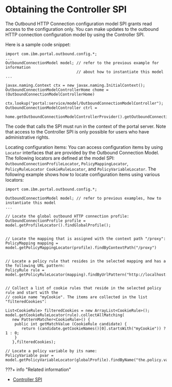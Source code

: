 # Obtaining the Controller SPI

The Outbound HTTP Connection configuration model SPI grants read access to the configuration only. You can make updates to the outbound HTTP connection configuration model by using the Controller SPI.

Here is a sample code snippet:

```
import com.ibm.portal.outbound.config.*;
...
OutboundConnectionModel model; // refer to the previous example for information 
                               // about how to instantiate this model
... 

javax.naming.Context ctx = new javax.naming.InitialContext();
OutboundConnectionModelControllerHome chome = (OutboundConnectionModelControllerHome) 
    ctx.lookup("portal:service/model/OutboundConnectionModelController");
OutboundConnectionModelController ctrl = 
    home.getOutboundConnectionModelControllerProvider().getOutboundConnectionModelController(model);
```

The code that calls the SPI must run in the context of the portal server. Note that access to the Controller SPI is only possible for users who have administrative rights.

Locating configuration items: You can access configuration items by using `Locator` interfaces that are provided by the Outbound Connection Model. The following locators are defined at the model SPI: `OutboundConnectionProfileLocator`, `PolicyMappingLocator`, `PolicyRuleLocator CookieRuleLocator`, and `PolicyVariableLocator`. The following example shows how to locate configuration items using various locators:

```
import com.ibm.portal.outbound.config.*;

OutboundConnectionModel model; // refer to previous examples, how to instantiate this model 
...

// Locate the global outbound HTTP connection profile:
OutboundConnectionProfile profile = model.getProfileLocator().findGlobalProfile();


// Locate the mapping that is assigned with the context path "/proxy":
PolicyMapping mapping = model.getPolicyMappingLocator(profile).findByContextPath("/proxy")


// Locate a policy rule that resides in the selected mapping and has a the following URL pattern: 
PolicyRule rule = model.getPolicyRuleLocator(mapping).findByUrlPattern("http://localhost:9092/*");


// Collect a list of cookie rules that reside in the selected policy rule and start with the 
// cookie name "myCookie". The items are collected in the list "filteredCookies":

List<CookieRule> filteredCookies = new ArrayList<CookieRule>();
model.getCookieRuleLocator(rule).collectAllMatching(
   new PatternMatcher<CookieRule>() {
	public int getMatchValue (CookieRule candidate) {
	   return (candidate.getCookieNames()[0].startsWith("myCookie")) ? 1 : 0;
	}
   },filteredCookies);

// Locate a policy variable by its name:
PolicyVariable pvar = model.getPolicyVariableLocator(globalProfile).findByName("the.policy.var");
```


???+ info "Related information"  
   -  [Controller SPI](../../../../../../../extend_dx/apis/controller_spi/index.md)

